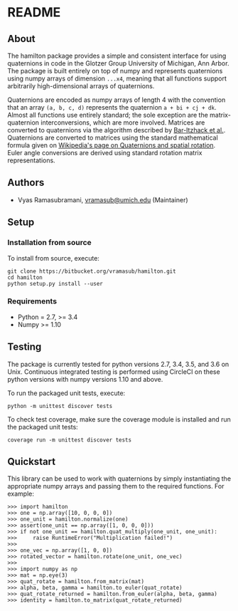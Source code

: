 # README

## About

The hamilton package provides a simple and consistent interface for using quaternions in code in the Glotzer Group University of Michigan, Ann Arbor.
The package is built entirely on top of numpy and represents quaternions using numpy arrays of dimension `...x4`, meaning that all functions support arbitrarily high-dimensional arrays of quaternions.

Quaternions are encoded as numpy arrays of length 4 with the convention that an array `(a, b, c, d)` represents the quaternion `a + bi + cj + dk`.
Almost all functions use entirely standard; the sole exception are the matrix-quaternion interconversions, which are more involved.
Matrices are converted to quaternions via the algorithm described by [Bar-Itzhack et al.](https://doi.org/10.2514/2.4654).
Quaternions are converted to matrices using the standard mathematical formula given on [Wikipedia's page on Quaternions and spatial rotation](https://en.wikipedia.org/wiki/Quaternions_and_spatial_rotation#Quaternion-derived_rotation_matrix).
Euler angle conversions are derived using standard rotation matrix representations.

## Authors

* Vyas Ramasubramani, vramasub@umich.edu (Maintainer)

## Setup

### Installation from source

To install from source, execute:

	git clone https://bitbucket.org/vramasub/hamilton.git
	cd hamilton
	python setup.py install --user

### Requirements

* Python = 2.7, >= 3.4
* Numpy >= 1.10

## Testing

The package is currently tested for python versions 2.7, 3.4, 3.5, and 3.6 on Unix.
Continuous integrated testing is performed using CircleCI on these python versions with numpy versions 1.10 and above.

To run the packaged unit tests, execute:

    python -m unittest discover tests

To check test coverage, make sure the coverage module is installed and run the packaged unit tests:

    coverage run -m unittest discover tests

## Quickstart
This library can be used to work with quaternions by simply instantiating the appropriate numpy arrays and passing them to the required functions.
For example:

    >>> import hamilton
    >>> one = np.array([10, 0, 0, 0])
    >>> one_unit = hamilton.normalize(one)
    >>> assert(one_unit == np.array([1, 0, 0, 0]))
    >>> if not one_unit == hamilton.quat_multiply(one_unit, one_unit):
    >>>     raise RuntimeError("Multiplication failed!")
    >>>
    >>> one_vec = np.array([1, 0, 0])
    >>> rotated_vector = hamilton.rotate(one_unit, one_vec)
    >>>
    >>> import numpy as np
    >>> mat = np.eye(3)
    >>> quat_rotate = hamilton.from_matrix(mat)
    >>> alpha, beta, gamma = hamilton.to_euler(quat_rotate)
    >>> quat_rotate_returned = hamilton.from_euler(alpha, beta, gamma)
    >>> identity = hamilton.to_matrix(quat_rotate_returned)
